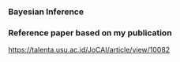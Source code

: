 ### Bayesian Inference

### Reference paper based on my publication
https://talenta.usu.ac.id/JoCAI/article/view/10082
